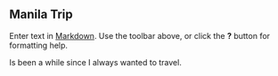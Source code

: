 ## Manila Trip

Enter text in [Markdown](http://daringfireball.net/projects/markdown/). Use the toolbar above, or click the **?** button for formatting help.

Is been a while since I always wanted to travel.

